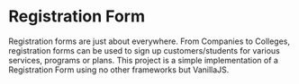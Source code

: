 # Registration Form
Registration forms are just about everywhere. From Companies to Colleges, registration forms can be used to sign up customers/students for various services, programs or plans.
This project is a simple implementation of a Registration Form using no other frameworks but VanillaJS.
